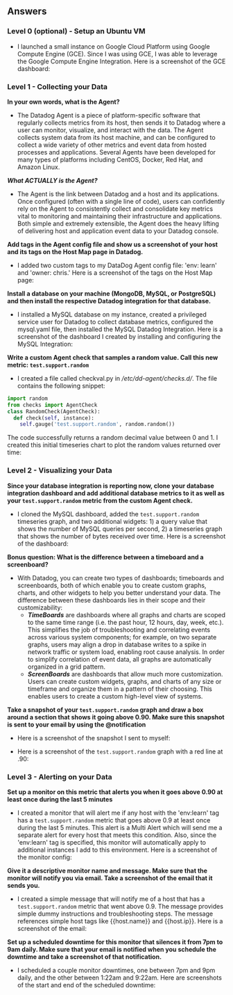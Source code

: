 ## Answers

### Level 0 (optional) - Setup an Ubuntu VM

* I launched a small instance on Google Cloud Platform using Google Compute Engine (GCE). Since I was using GCE, I was able to leverage the Google Compute Engine Integration. Here is a screenshot of the GCE dashboard:


### Level 1 - Collecting your Data

__In your own words, what is the Agent?__
* The Datadog Agent is a piece of platform-specific software that regularly collects metrics from its host, then sends it to Datadog where a user can monitor, visualize, and interact with the data. The Agent collects system data from its host machine, and can be configured to collect a wide variety of other metrics and event data from hosted processes and applications. Several Agents have been developed for many types of platforms including CentOS, Docker, Red Hat, and Amazon Linux.

*__What ACTUALLY is the Agent?__*
* The Agent is the link between Datadog and a host and its applications. Once configured (often with a single line of code), users can confidently rely on the Agent to consistently collect and consolidate key metrics vital to monitoring and maintaining their infrastructure and applications. Both simple and extremely extensible, the Agent does the heavy lifting of delivering host and application event data to your Datadog console.

__Add tags in the Agent config file and show us a screenshot of your host and its tags on the Host Map page in Datadog.__
* I added two custom tags to my DataDog Agent config file: 'env: learn' and 'owner: chris.' Here is a screenshot of the tags on the Host Map page:

__Install a database on your machine (MongoDB, MySQL, or PostgreSQL) and then install the respective Datadog integration for that database.__
* I installed a MySQL database on my instance, created a privileged service user for Datadog to collect database metrics, configured the mysql.yaml file, then installed the MySQL Datadog Integration. Here is a screenshot of the dashboard I created by installing and configuring the MySQL Integration:

__Write a custom Agent check that samples a random value. Call this new metric: `test.support.random`__
* I created a file called checkval.py in */etc/dd-agent/checks.d/*. The file contains the following snippet:

```python
import random
from checks import AgentCheck
class RandomCheck(AgentCheck):
  def check(self, instance):
    self.gauge('test.support.random', random.random())
```

The code successfully returns a random decimal value between 0 and 1. I created this initial timeseries chart to plot the random values returned over time:


### Level 2 - Visualizing your Data

__Since your database integration is reporting now, clone your database integration dashboard and add additional database metrics to it as well as your `test.support.random` metric from the custom Agent check.__
* I cloned the MySQL dashboard, added the `test.support.random` timeseries graph, and two additional widgets: 1) a query value that shows the number of MySQL queries per second, 2) a timeseries graph that shows the number of bytes received over time. Here is a screenshot of the dashboard:

__Bonus question: What is the difference between a timeboard and a screenboard?__
* With Datadog, you can create two types of dashboards; timeboards and screenboards, both of which enable you to create custom graphs, charts, and other widgets to help you better understand your data. The difference between these dashboards lies in their scope and their customizability:
  - __*TimeBoards*__ are dashboards where all graphs and charts are scoped to the same time range (i.e. the past hour, 12 hours, day, week, etc.). This simplifies the job of troubleshooting and correlating events across various system components; for example, on two separate graphs, users may align a drop in database writes to a spike in network traffic or system load, enabling root cause analysis. In order to simplify correlation of event data, all graphs are automatically organized in a grid pattern.
  - __*ScreenBoards*__ are dashboards that allow much more customization. Users can create custom widgets, graphs, and charts of any size or timeframe and organize them in a pattern of their choosing. This enables users to create a custom high-level view of systems.

__Take a snapshot of your `test.support.random` graph and draw a box around a section that shows it going above 0.90. Make sure this snapshot is sent to your email by using the @notification__
* Here is a screenshot of the snapshot I sent to myself:

* Here is a screenshot of the `test.support.random` graph with a red line at .90:

### Level 3 - Alerting on your Data

__Set up a monitor on this metric that alerts you when it goes above 0.90 at least once during the last 5 minutes__
* I created a monitor that will alert me if any host with the 'env:learn' tag has a `test.support.random` metric that goes above 0.9 at least once during the last 5 minutes. This alert is a Multi Alert which will send me a separate alert for every host that meets this condition. Also, since the 'env:learn' tag is specified, this monitor will automatically apply to additional instances I add to this environment. Here is a screenshot of the monitor config:

  
__Give it a descriptive monitor name and message. Make sure that the monitor will notify you via email. Take a screenshot of the email that it sends you.__
* I created a simple message that will notify me of a host that has a `test.support.random` metric that went above 0.9. The message provides simple dummy instructions and troubleshooting steps. The message references simple host tags like {{host.name}} and {{host.ip}}. Here is a screenshot of the email:


__Set up a scheduled downtime for this monitor that silences it from 7pm to 9am daily. Make sure that your email is notified when you schedule the downtime and take a screenshot of that notification.__
* I scheduled a couple monitor downtimes, one between 7pm and 9pm daily, and the other between 1:22am and 9:22am. Here are screenshots of the start and end of the scheduled downtime:
